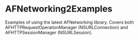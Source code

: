AFNetworking2Examples
=====================

Examples of using the latest AFNetworking library.  Covers both AFHTTPRequestOperationManager (NSURLConnection) and AFHTTPSessionManager (NSURLSession).
